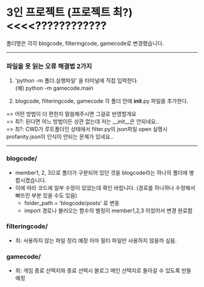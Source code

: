 # 3인 프로젝트 (프로젝트 최?) <<<<????????????



폴더명은 각각 blogcode, filteringcode, gamecode로 변경했습니다. 

---
### 파일을 못 읽는 오류 해결법 2가지
1) 'python -m 폴더.실행파일' 을 터미널에 직접 입력한다.
    <br>(예) python -m gamecode.main

2) blogcode, filteringcode, gamecode 각 폴더 안에 __init__.py 파일을 추가한다. 

=> 어떤 방법이 더 편한지 말씀해주시면 그걸로 반영할게요  
=> 최?: 된다면 어느 방법이든 상관 없는데 저는 __init__은 안되네요..  
=> 최?: CWD가 루트폴더인 상태에서 filter.py의 json파일 open 실행시 profanity.json이 인식이 안되는 문제가 있네요..  
 
---
###  blogcode/
- member1, 2, 3으로 폴더가 구분되어 있던 것을 blogcode라는 하나의 폴더에 병합시켰습니다.
- 이에 따라 코드에 일부 수정이 있었는데 확인 바랍니다. (경로를 하나하나 수정해서 빠뜨린 부분 있을 수도 있음)
    - folder_path = 'blogcode/posts' 로 변동
    - import 경로나 불러오는 함수의 별칭이 member1,2,3 이었어서 변경 완료함

### filteringcode/
- 최: 사용하지 않는 파일 정리 예정 아마 필터 파일만 사용하지 않을까 싶음.

### gamecode/
- 최: 게임 종료 선택지와 종료 선택시 블로그 메인 선택지로 돌아갈 수 있도록 만들 예정